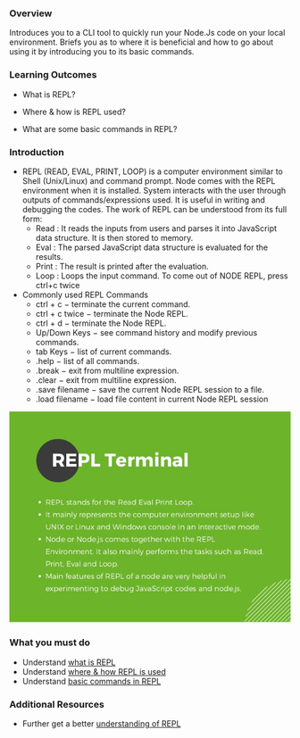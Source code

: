 ### Overview
	
Introduces you to a CLI tool to quickly run your Node.Js code on your local environment. Briefs you as to where it is beneficial and how to go about using it by introducing you to its basic commands.

### Learning Outcomes
- What is REPL?

- Where & how is REPL used?

- What are some basic commands in REPL?

### Introduction
- REPL (READ, EVAL, PRINT, LOOP) is a computer environment similar to Shell (Unix/Linux) and command prompt. Node comes with the REPL environment when it is installed. System interacts with the user through outputs of commands/expressions used. It is useful in writing and debugging the codes. The work of REPL can be understood from its full form:
	- Read : It reads the inputs from users and parses it into JavaScript data structure. It is then stored to memory.
	- Eval : The parsed JavaScript data structure is evaluated for the results.
	- Print : The result is printed after the evaluation.
	- Loop : Loops the input command. To come out of NODE REPL, press ctrl+c twice
- Commonly used REPL Commands
	- ctrl + c − terminate the current command.
	- ctrl + c twice − terminate the Node REPL.
	- ctrl + d − terminate the Node REPL.
	- Up/Down Keys − see command history and modify previous commands.
	- tab Keys − list of current commands.
	- .help − list of all commands.
	- .break − exit from multiline expression.
	- .clear − exit from multiline expression.
	- .save filename − save the current Node REPL session to a file.
	- .load filename − load file content in current Node REPL session

![](images/e.jpg)

### What you must do
- Understand [what is REPL](https://www.digitalocean.com/community/tutorials/how-to-use-the-node-js-repl)
- Understand [where & how REPL is used](https://medium.com/trabe/mastering-the-node-js-repl-part-1-156ca2ee886a)
- Understand [basic commands in REPL](https://medium.com/trabe/mastering-the-node-js-repl-part-2-365c52a5203d)

### Additional Resources
- Further get a better [understanding of REPL](https://hackernoon.com/know-node-repl-better-dbd15bca0af6)
